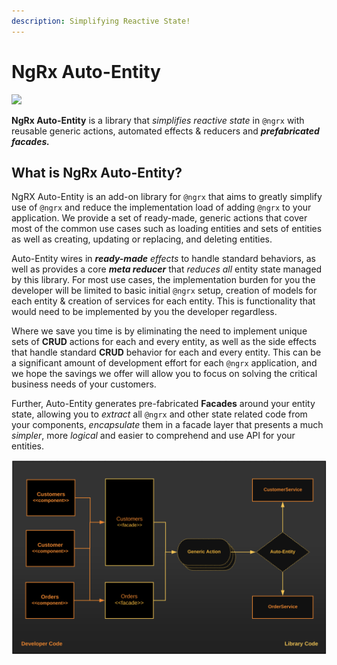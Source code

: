 ```yaml
---
description: Simplifying Reactive State!
---
```


# NgRx Auto-Entity

![](.gitbook/assets/ngrx-ae-logo-light.png)

**NgRx Auto-Entity** is a library that _simplifies reactive state_ in `@ngrx` with reusable generic actions, automated effects & reducers and _**prefabricated facades.**_

## What is NgRx Auto-Entity?

NgRX Auto-Entity is an add-on library for `@ngrx` that aims to greatly simplify use of `@ngrx` and reduce the implementation load of adding `@ngrx` to your application. We provide a set of ready-made, generic actions that cover most of the common use cases such as loading entities and sets of entities as well as creating, updating or replacing, and deleting entities. 

Auto-Entity wires in _**ready-made**_ _effects_ to handle standard behaviors, as well as provides a core _**meta reducer**_ that _reduces_ _all_ entity state managed by this library. For most use cases, the implementation burden for you the developer will be limited to basic initial `@ngrx` setup, creation of models for each entity & creation of services for each entity. This is functionality that would need to be implemented by you the developer regardless. 

Where we save you time is by eliminating the need to implement unique sets of **CRUD** actions for each and every entity, as well as the side effects that handle standard **CRUD** behavior for each and every entity. This can be a significant amount of development effort for each `@ngrx` application, and we hope the savings we offer will allow you to focus on solving the critical business needs of your customers. 

Further, Auto-Entity generates pre-fabricated **Facades** around your entity state, allowing you to _extract_ all `@ngrx` and other state related code from your components, _encapsulate_ them in a facade layer that presents a much _simpler_, more _logical_ and easier to comprehend and use API for your entities.

![](.gitbook/assets/screen-shot-2019-05-10-at-11.16.09-am.png)




